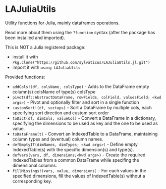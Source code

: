 # LAJuliaUtils

Utility functions for Julia, mainly dataframes operations.

Read more about them using the `?function` syntax (after the package has been installed and imported).

This is NOT a Julia registered package:
* install it with `Pkg.clone("https://github.com/sylvaticus/LAJuliaUtils.jl.git")`
* import it with `using LAJuliaUtils`

Provided functions:

* `addCols!(df, colsName, colsType)` - Adds to the DataFrame empty column(s) colsName of type(s) colsType
* `pivot(df::AbstractDataFrame, rowFields, colField, valuesField; <kwd args>)` - Pivot and optionally filter and sort in a single function
* `customSort!(df, sortops)`         - Sort a DataFrame by multiple cols, each specifying sort direction and custom sort order
* `toDict(df, dimCols, valueCol)`    - Convert a DataFrame in a dictionary, specifying the dimensions to be used as key and the one to be used as value.
* `toDataFrame(t)`                   - Convert an IndexedTable to a DataFrame, maintaining column types and (eventual) column names.
* `defEmptyIT(dimNames, dimTypes; <kwd args>)` - Define empty IndexedTable(s) with the specific dimension(s) and type(s).
* `defVars(vars, df, dimensions;<kwd args>)`   - Create the required IndexedTables from a common DataFrame while specifing the dimensional columns.
* `fillMissings!(vars, value, dimensions)` - For each values in the specified dimensions, fill the values of IndexedTable(s) without a corresponding key.
